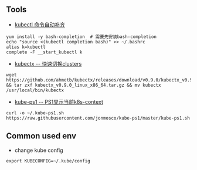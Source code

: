 

## Tools

- [kubectl 命令自动补齐](https://kubernetes.io/docs/reference/kubectl/cheatsheet/#kubectl-autocomplete)

```
yum install -y bash-completion  # 需要先安装bash-completion
echo "source <(kubectl completion bash)" >> ~/.bashrc
alias k=kubectl
complete -F __start_kubectl k
```


- [kubectx -- 快速切换clusters](https://github.com/ahmetb/kubectx)
```
wget  https://github.com/ahmetb/kubectx/releases/download/v0.9.0/kubectx_v0.9.0_linux_x86_64.tar.gz && tar zxf kubectx_v0.9.0_linux_x86_64.tar.gz && mv kubectx /usr/local/bin/kubectx
```

- [kube-ps1 -- PS1显示当前k8s-context](https://github.com/jonmosco/kube-ps1)
```
curl -o ~/.kube-ps1.sh https://raw.githubusercontent.com/jonmosco/kube-ps1/master/kube-ps1.sh
```

## Common used env
- change kube config
```
export KUBECONFIG=~/.kube/config
```